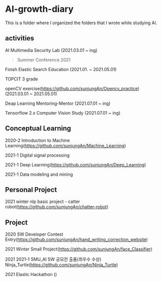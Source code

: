 # AI-growth-diary
This is a folder where I organized the folders that I wrote while studying AI. 

**activities**
------------------------------------------------------------------------------------
AI Multimedia Security Lab (2021.03.01 ~ ing)
  > Summer Conference 2021

Finish Elastic Search Education (2021.01. ~ 2021.05.01)

TOPCIT 3 grade 

openCV exercise(https://github.com/sunjungAn/Opencv_practice) (2021.03.01 ~ 2021.05.01)

Deap Learning Mentoring-Mentor (2021.07.01 ~ ing)

Tensorflow 2.x Computer Vision Study (2021.07.01 ~ ing)


**Conceptual Learning**
--------------------------------------------------------------------------------------

2020-2 Introduction to Machine Learning(https://github.com/sunjungAn/Machine_Learning)

2021-1 Digital signal processing

2021-1 Deep Learning(https://github.com/sunjungAn/Deep_Learning)

2021-1 Data modeling and mining



**Personal Project**
-----------------------------------------------------------------------------------------
2021 winter nlp basic project - catter robot(https://github.com/sunjungAn/chatter-robot)





**Project**
-------------------------------------------------------------------------------------------

2020 SW Developer Contest Entry(https://github.com/sunjungAn/hand_writing_correction_website)

2021 Winter Small Project(https://github.com/sunjungAn/face_Classifier)

2021 2021-1 SMU_AI SW 공모전 출품(최우수 수상) Ninja_Turtle(https://github.com/sunjungAn/Ninja_Turtle)

2021 Elastic Hackathon ()
